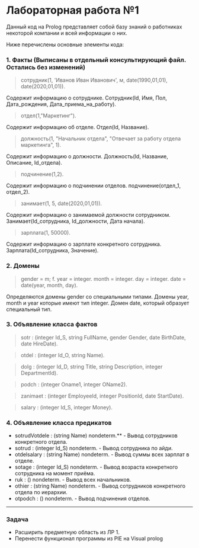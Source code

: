 # Лабораторная работа №1 
Данный код на Prolog представляет собой базу знаний о работниках некоторой компании и всей информации о них.

Ниже перечислены основные элементы кода:

### 1. Факты (Выписаны в отдельный консультирующий файл. Остались без изменений)
>сотрудник(1, 'Иванов Иван Иванович', м, date(1990,01,01), date(2020,01,01)).

Содержит информацию о сотруднике. Сотрудник(Id, Имя, Пол, Дата_рождения, Дата_приема_на_работу).

>отдел(1,"Маркетинг").

Содержит информацию об отделе. Отдел(Id, Название).

>должность(1, "Начальник отдела", "Отвечает за работу отдела маркетинга", 1).

Содержит информацию о должности. Должность(Id, Название, Описание, Id_отдела).

>подчинение(1,2).

Содержит информацию о подчинении отделов. подчинение(отдел_1, отдел_2).

>занимает(1, 5, date(2020,01,01)).

Содержит информацию о занимаемой должности сотрудником. Занимает(Id_сотрудника, Id_должности, Дата начала).

>зарплата(1, 50000).

Содержит информацию о зарплате конкретного сотрудника. Зарплата(Id_сотрудника, Значение).

### 2. Домены
>gender = m; f.
>year = integer.
>month = integer.
>day = integer.
>date = date(year, month, day).

Определяются домены gender со специальными типами. Домены year, month и year которые имеют тип integer. Домен date, который образует специальный тип.

### 3. Объявление класса фактов
>sotr : (integer Id_S, string FullName, gender Gender, date BirthDate, date HireDate).


>otdel : (integer Id_O, string Name).


>dolg : (integer Id_D, string Title, string Description, integer DepartmentId).


>podch : (integer Oname1, integer OName2).


>zanimaet : (integer EmployeeId, integer PositionId, date StartDate).


>salary : (integer Id_S, integer Money).

### 4. Объявление класса предикатов 
* sotrudVotdele : (string Name) nondeterm.** - Вывод сотрудников конкретного отдела.
* sotrud : (integer Id_S) nondeterm. - Вывод сотрудника по айди.
* otdelsalary : (string Name) nondeterm. - Вывод суммы всех зарплат в отделе.
* sotage : (integer Id_S) nondeterm. - Вывод возраста конкретного сотрудника на момент приёма.
* ruk : () nondeterm. - Вывод всех начальников.
* othier : (string Name) nondeterm. - Вывод сотрудников конкретного отдела по иерархии.
* otpodch : () nondeterm. - Вывод подчинения отделов.


---

### Задача
- Расширить предметную область из ЛР 1.
- Перенести функционал программы из PIE на Visual prolog
